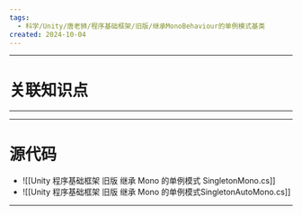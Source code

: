```yaml
---
tags:
  - 科学/Unity/唐老狮/程序基础框架/旧版/继承MonoBehaviour的单例模式基类
created: 2024-10-04
---
```


---
# 关联知识点



---




---
# 源代码

- ![[Unity 程序基础框架 旧版 继承 Mono 的单例模式 SingletonMono.cs]]
- ![[Unity 程序基础框架 旧版 继承 Mono 的单例模式SingletonAutoMono.cs]]


---